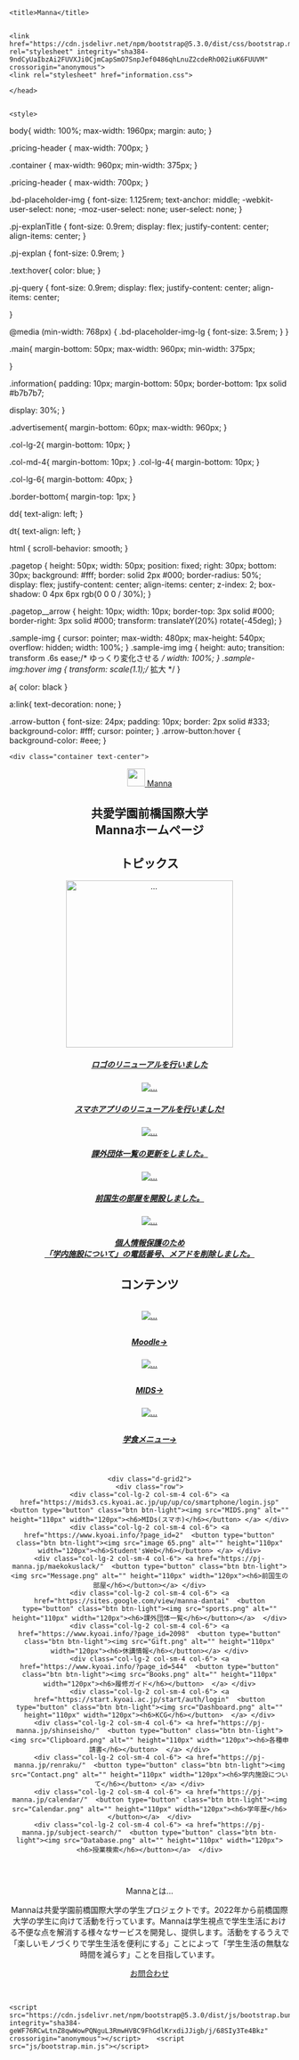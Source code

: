 <!DOCTYPE html>
<html lang="ja">
<head>
    <meta charset="UTF-8">
    <meta name="viewport" content="width=device-width, initial-scale=1.0">

    <title>Manna</title>

    
    <link href="https://cdn.jsdelivr.net/npm/bootstrap@5.3.0/dist/css/bootstrap.min.css" rel="stylesheet" integrity="sha384-9ndCyUaIbzAi2FUVXJi0CjmCapSmO7SnpJef0486qhLnuZ2cdeRhO02iuK6FUUVM" crossorigin="anonymous">
    <link rel="stylesheet" href="information.css">

    </head>
    
    
    <style>

body{
  width: 100%;
  max-width: 1960px;
  margin: auto;
}


.pricing-header {
           max-width: 700px;
       }

.container {
 max-width: 960px;
 min-width: 375px;
}
       
.pricing-header {
max-width: 700px;
}
       
.bd-placeholder-img {
font-size: 1.125rem;
text-anchor: middle;
-webkit-user-select: none;
-moz-user-select: none;
user-select: none;
}

.pj-explanTitle {
font-size: 0.9rem;
display: flex;
justify-content: center;
align-items: center;
}
       
.pj-explan {
font-size: 0.9rem;
}

.text:hover{
    color: blue;
}

.pj-query {
font-size: 0.9rem;
display: flex;
justify-content: center;
align-items: center;

}
       
@media (min-width: 768px) {
.bd-placeholder-img-lg {
font-size: 3.5rem;
}
}

.main{
  margin-bottom: 50px;
  max-width: 960px;
  min-width: 375px;

}


.information{
  padding: 10px; 
  margin-bottom: 50px; 
  border-bottom: 1px solid #b7b7b7; 

  display: 30%;
}


 .advertisement{
margin-bottom: 60px;
  max-width: 960px;
}  


.col-lg-2{
  margin-bottom: 10px;
}

.col-md-4{
  margin-bottom: 10px;
}
.col-lg-4{
  margin-bottom: 10px;
}

.col-lg-6{
  margin-bottom: 40px;
}

.border-bottom{
margin-top: 1px;
}

dd{
  text-align: left;
}

dt{
  text-align: left;
}

html {
    scroll-behavior: smooth;
}

.pagetop {
    height: 50px;
    width: 50px;
    position: fixed;
    right: 30px;
    bottom: 30px;
    background: #fff;
    border: solid 2px #000;
    border-radius: 50%;
    display: flex;
    justify-content: center;
    align-items: center;
    z-index: 2;
    box-shadow: 0 4px 6px rgb(0 0 0 / 30%);
}

.pagetop__arrow {
    height: 10px;
    width: 10px;
    border-top: 3px solid #000;
    border-right: 3px solid #000;
    transform: translateY(20%) rotate(-45deg);
}

.sample-img {
  cursor: pointer;
  max-width: 480px;
  max-height: 540px;
  overflow: hidden;
  width: 100%;
}
.sample-img img {
  height: auto;
  transition: transform .6s ease;/* ゆっくり変化させる */
  width: 100%;
}
.sample-img:hover img {
  transform: scale(1.1);/* 拡大 */
}


a{
    color: black
}

a:link{
 text-decoration: none;
}

.arrow-button {
  font-size: 24px;
  padding: 10px;
  border: 2px solid #333;
  background-color: #fff;
  cursor: pointer;
}
.arrow-button:hover {
  background-color: #eee;
}





</style>

<body>
  
    <div class="container text-center">

    
<div class="container py-3">
    <header>
      <div class="d-flex flex-column flex-md-row align-items-center pb-3 mb-4 border-bottom">
        <a href="index.html" class="d-flex align-items-center text-dark text-decoration-none">
          <img height="32" class="me-2" src="logo.png">
            <span class="fs-4">Manna</span>
        </a>
</div>

<div class="pricing-header p-3 pb-md-4 mx-auto text-center ">
    <h2 class="display-4 fw-normal">共愛学園前橋国際大学<br>Mannaホームページ</h2>
</div>

<center>

<h2 class="border-bottom">トピックス</h2>
<div class="advertisement">
  <div class="row">
    <div class="col-lg-6">
      <a href="#" class="text">
        <div class="sample-img"><img src="No_Image.jpg" class="card-img-top" alt="..." width="300px" height="300px">
      </div>
      <h5>ロゴのリニューアルを行いました</h5>
    </a>

  </div>
    <div class="col-lg-6">
      <a href="https://play.google.com/store/apps/details?id=com.pj_manna.manna_app_new&hl=ja-JP" class="text">
        <div class="sample-img"><img src="No_Image.jpg" class="card-img-top" alt="...">
  </div>
    <h5>スマホアプリのリニューアルを行いました!</h5> </a>
  </div>

  <div class="row">
    <div class="col-lg-4">
      <a href="https://sites.google.com/view/manna-dantai" class="text">
        <div class="sample-img"><img src="No_Image.jpg" class="card-img-top" alt="...">
  </div>
    <h5>課外団体一覧の更新をしました。</h5> </a>
  </div>

  <div class="col-lg-4">
    <a href="https://pj-manna.jp/maekokuslack/" class="text">
      <div class="sample-img"><img src="No_Image.jpg" class="card-img-top" alt="...">
  </div>
    <h5>前国生の部屋を開設しました。</h5> </a>
   </div>

  <div class="col-lg-4">
    <a href="https://pj-manna.jp/renraku/" class="text">
      <div class="sample-img"><img src="No_Image.jpg" class="card-img-top" alt="...">
  </div>
    <h5>個人情報保護のため<br>「学内施設について」の電話番号、メアドを削除しました。</h5> </a>
  </div>
</div>
</div>
</div>


<h2 class="border-bottom">コンテンツ</h2>
<div class="main">
<br>

<div class="row">
<div class=" col-lg-4 col-md-4 col-sm-6 col">
<div class="card" style="width: 18rem;">
  <a href="https://moodle.kyoai.ac.jp/login/index.php" class="text">
  <img src="Moodle2.png" class="card-img-top" alt="..." >
  <div class="card-body"><h2 class="border-bottom"></h2>
    <h5> <p class="card-text">Moodle→</p></h5>
  </div>
  </div>
</a>
</div>
<div class="col-lg-4 col-md-4 col-sm-6 col">
<div class="card" style="width: 18rem;">
  <a href="https://mids3.cs.kyoai.ac.jp/up/faces/login/Com00501A.jsp" class="text">
  <img src="sec1.png" class="card-img-top" alt="..." >
  <div class="card-body"><h2 class="border-bottom"></h2>
    <h5><p class="card-text">MIDS→</h5>
  </div>
  </div>
</a>
</div>

<div class="col-lg-4 col-md-4 col-sm-6 col">
  <div class="card" style="width: 18rem;">
    <a href="https://pj-manna.jp/gakushoku/" class="text">
    <img src="food3.png" class="card-img-top" alt="...">
    <div class="card-body"><h2 class="border-bottom"></h2>
      <h5> <p class="card-text">学食メニュー→</p></h5>
    </div>
    </div>
  </a>
  </div>
</div>

<br>



  <div class="d-grid gap-2 d-md-block">

    <div class="d-grid2">
    <div class="row">
    <div class="col-lg-2 col-sm-4 col-6"> <a href="https://mids3.cs.kyoai.ac.jp/up/up/co/smartphone/login.jsp"  <button type="button" class="btn btn-light"><img src="MIDS.png" alt="" height="110px" width="120px"><h6>MIDs(スマホ)</h6></button> </a> </div>
    <div class="col-lg-2 col-sm-4 col-6"> <a href="https://www.kyoai.info/?page_id=2"  <button type="button" class="btn btn-light"><img src="image 65.png" alt="" height="110px" width="120px"><h6>Student'sWeb</h6></button> </a> </div>
    <div class="col-lg-2 col-sm-4 col-6"> <a href="https://pj-manna.jp/maekokuslack/"  <button type="button" class="btn btn-light"><img src="Message.png" alt="" height="110px" width="120px"><h6>前国生の部屋</h6></button></a> </div>
    <div class="col-lg-2 col-sm-4 col-6"> <a href="https://sites.google.com/view/manna-dantai"  <button type="button" class="btn btn-light"><img src="sports.png" alt="" height="110px" width="120px"><h6>課外団体一覧</h6></button></a>  </div>
    <div class="col-lg-2 col-sm-4 col-6"> <a href="https://www.kyoai.info/?page_id=2098"  <button type="button" class="btn btn-light"><img src="Gift.png" alt="" height="110px" width="120px"><h6>休講情報</h6></button></a> </div>
    <div class="col-lg-2 col-sm-4 col-6"> <a href="https://www.kyoai.info/?page_id=544"  <button type="button" class="btn btn-light"><img src="Books.png" alt="" height="110px" width="120px"><h6>履修ガイド</h6></button>  </a> </div>
    <div class="col-lg-2 col-sm-4 col-6"> <a href="https://start.kyoai.ac.jp/start/auth/login"  <button type="button" class="btn btn-light"><img src="Dashboard.png" alt="" height="110px" width="120px"><h6>KCG</h6></button>  </a> </div>
    <div class="col-lg-2 col-sm-4 col-6"> <a href="https://pj-manna.jp/shinseisho/"  <button type="button" class="btn btn-light"><img src="Clipboard.png" alt="" height="110px" width="120px"><h6>各種申請書</h6></button>  </a> </div>
    <div class="col-lg-2 col-sm-4 col-6"> <a href="https://pj-manna.jp/renraku/"  <button type="button" class="btn btn-light"><img src="Contact.png" alt="" height="110px" width="120px"><h6>学内施設について</h6></button> </a> </div>
    <div class="col-lg-2 col-sm-4 col-6"> <a href="https://pj-manna.jp/calendar/"  <button type="button" class="btn btn-light"><img src="Calendar.png" alt="" height="110px" width="120px"><h6>学年歴</h6></button></a>  </div>
    <div class="col-lg-2 col-sm-4 col-6"> <a href="https://pj-manna.jp/subject-search/"  <button type="button" class="btn btn-light"><img src="Database.png" alt="" height="110px" width="120px"><h6>授業検索</h6></button></a>  </div>

</div>

</div>
</div>
</div>


</center>
  <h2 class="border-bottom"></h2>
  
  <a class="pagetop" href="#"><div class="pagetop__arrow"></div></a>
 


  <center>
    <p class="pj-explanTitle">Mannaとは…</p>
    <p class="pj-explan">Mannaは共愛学園前橋国際大学の学生プロジェクトです。2022年から前橋国際大学の学生に向けて活動を行っています。Mannaは学生視点で学生生活における不便な点を解消する様々なサービスを開発し、提供します。活動をするうえで「楽しいモノづくりで学生生活を便利にする」ことによって「学生生活の無駄な時間を減らす」ことを目指しています。
    </p>
    <a class="pj-query" href=" https://docs.google.com/forms/d/e/1FAIpQLScig8-v8aIvBiOc-zlmrkCxs7-q8qWIpSzTI8UKiAPHE2kQig/viewform "><p>お問合わせ</p></a>

  </center>
  <br>

<a class="pagetop" href="#"><div class="pagetop__arrow"></div></a>

</div>

    <script src="https://cdn.jsdelivr.net/npm/bootstrap@5.3.0/dist/js/bootstrap.bundle.min.js" integrity="sha384-geWF76RCwLtnZ8qwWowPQNguL3RmwHVBC9FhGdlKrxdiJJigb/j/68SIy3Te4Bkz" crossorigin="anonymous"></script>    <script src="js/bootstrap.min.js"></script>

  </body>
</html>
